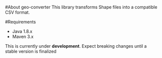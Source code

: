 
#About geo-converter
This library transforms Shape files into a compatible CSV format.


#Requirements

* Java 1.8.x
* Maven 3.x

This is currently under **development**. Expect breaking changes until a stable version is finalized 

